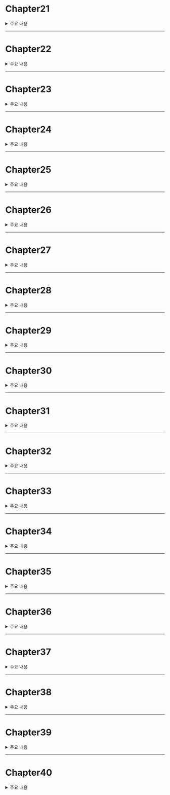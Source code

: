 # Chapter21

<details><summary>주요 내용
</summary>

## if와 else의 중첩

</details>

---


# Chapter22
<details><summary>주요 내용
</summary>

## if~else를 표현식으로 사용하기 

 ```kotlin
  
  fun main(){

    val value : Int = if(10>5)
    {
        println("10은 5보다 크다")
        10
    }
    else
    {
        println("10은 5보다 크지 않다.")
        5
    }
    println(value) //10 
}
  
 ``` 

   
- if 블록과 else 블록의 마지막 표현식의 타입은 일치해야 한다 
- 만약 {} 블록이 비어있다면 Unit 타입이 되며 의미 없는 값이 저장된다 
- 이 표현식을 삼항 연산자처럼 사용 가능하므로 코틀린에서는 사함 연산자가 존재하지 않는다 
  
 

</details>


---


# Chapter23
<details><summary>주요 내용
</summary>


## 흐름 제어 - 조건문 when
 
```kotlin
 
 when(타깃 표현식)
 {
  타깃 표현식과 비교할 값 -> { }
  타깃 표현식과 비교할 값2 -> { }
 }

``` 

 - 자바의 switch case를 업그레이드 한 버전이다.
 
 
 ```kotlin
 
 fun main(){
    val score : Int = 64

    when(score/10)
    {
        6 -> {println("D")}
        7 -> {println("C")}
        8 -> {println("B")}
        9,10 -> {println("A")}
        else -> println("F") // 실행문이 한 줄이라면 괄호생략 가능
    }
}
 
 ```
 
</details>


---



# Chapter24
<details><summary>주요 내용
</summary>

## when을 표현식으로 사용하기 

 ```kotlin
 
 fun main(){
    val score = 64
    
    val grade = when(score/10) {
        6 -> 'D'
        7 -> 'C'
        8 -> 'B'
        9, 10 -> 'A'
        else -> 'F'
    }
}
 
 ```
 
 ```kotlin
 
 val grade2 : Char = when{
        score >= 90 -> 'A'
        score >= 80 -> 'B'
        score >= 70 -> 'C'
        score >= 60 -> 'D'
        else -> 'F'
    }
 
 ```
 
 
 
 
  
</details>



---




# Chapter25
<details><summary>주요 내용
</summary>


## 흐름 제어 - 반복문 while
  
  
  
</details>



---





# Chapter26
<details><summary>주요 내용
</summary>


## 흐름 제어 - 반복문 do-while
  
  - 반드시 1번은 실행해야 할 때 사용
  
</details>



---




# Chapter27
<details><summary>주요 내용
</summary>


## 흐름 제어 continue 
 
- continue 아래의 문장들은 모두 skip  
  
  
</details>



---




# Chapter28
<details><summary>주요 내용
</summary>


## 흐름 제어 break
  
 - 특정 조건에 작성하며 break 키워드를 사용하면 반복문을 즉시 탈출할 수 있다
 
  
</details>





---





# Chapter29
<details><summary>주요 내용
</summary>

## 레이블(Label)
 
- break는 가장 가까운 반복문 '하나만' 빠져나온다. 이렇기 때문에 불필요한 코드가 들어갈 수도 있고 이를 방지하기 위해 코틀린에서는 **레이블(Label)** 이라는 문법을 제공한다 

- **name@** 을 while에 쓰고, break 바로 뒤에 **@name** 을 작성함으로써 실행 흐름을 제어한다
  
 ```kotlin
 
 fun main(){
    var x = 0
    var y = 0

    outer@ while(x<=20)
    {
        y = 0
        while(y<=20)
        {
            if(x+y==15 && x-y ==5)
            {
                break@outer
            }
            y+=1
        }
        x+=1
    }
    println("x:$x, y:$y")
}
 
 ```
 
 
  
  
</details>


---




# Chapter30
<details><summary>주요 내용
</summary>

## 함수(Function)
 
 - 함수 속에 들어있던 문장들은 순차적으로 실행되며 이를 **함수 호출**이라고 부른다
 
 
```kotlin
 
 fun 식별자() : 반환 타입 {
  문장
 }
 
``` 

 ```kotlin
 
 fun main(){
    println(myFunction())
    println(myFunction()+10)
}

fun myFunction() : Int{
    val a = 3
    val b = 6
    println("a:" + a + ", b: " + b)
    return a+b 
}
 
 ```
 
 - 문장이 하나뿐인 블록은 =를 이용하여 줄여쓸 수 있으며 이 때 retun은 반드시 생략해야 하며 = 오른쪽은 함수의 반환 타입과 일치하는 표현식이 와야 한다 
 
 `fun function() : Double = 3.0 + 7`
 
 - 더 나아가, 아예 함수 반환 타입까지 생략할 수 있다
 
 `fun function() = 3.0 + 7`
  
</details>


---




# Chapter31
<details><summary>주요 내용
</summary>

## 매개변수(Parameter)와 인수(Argument)
 
- **매개변수(Parameter)** : 함수를 호출한 곳으로부터 값을 전달받을 때 사용
- **인수(Argument)** : 매개변수에 저장되는 표현식
 
- 매개변수를 선언할 때는 var이나 val 키워드를 붙이지 않는다. **매개변수는 무조건 val로 선언되므로 값을 수정할 수 없다**

 ```kotlin
 
 fun main(){
    println(cToF(30))
    println(getAverage(89,96))
}

fun cToF(celsius: Int) : Double {
    return celsius * 1.8 +32
}
fun getAverage(a: Int, b: Int) : Double{
    return (a+b)/2.0
}
 
 ```
  
  
</details>

---


# Chapter32
<details><summary>주요 내용
</summary>


## Unit 타입
 
 - 함수의 반환타입을 생략하면 자동으로 Unit이 된다
 - println의 반환 타입도 Unit이다 
 
 `fun celsiusToFash(celsius: Int) = println(celsius * 1.8 + 32)`
  
 - 자바의 void에 대응되는 개념이나 완전히 같은 것은 아니다
 - void는 반환 값이 없음을 의미하는 특수 타입이지만, Unit은 **class 키워드로 정의된 일반 타입** 이다 
 - Unit 타입을 반환하는 함수는, return을 생략한다고 해도 암묵적으로 Unit 타입의 객체를 retrun 하도록 되어 있고 그 Unit 객체는 **싱글톤 인스턴스** 이기 때문에 매번 객체를 생성하지는 않는다
  
</details>

---


# Chapter33
<details><summary>주요 내용
</summary>

## 디폴트 인수

 - 매개변수를 선언과 동시에 디폴트 값으로 초기화 
 - 함수를 호출하는 부분에서 인수를 설정해줄 수도 있다
 
```kotlin
 
 fun main(){
    println(getAverage(89,96))
    getAverage(100,50,true)
    println(getAverage(50))
    getAverage(66,print = true)
    getAverage(print = true)
    getAverage(print=true, a = 10, b= 30)
}

fun getAverage(a: Int = 0, b : Int = 0, print : Boolean = false) : Double {
    val result = (a+b) / 2.0
    if(print)
        println(result)
    return result
}
 
``` 
  
- 매개변수의 이름을 지정한 인수는 일반 인수들보다 항상 오른쪽에 있어야 한다 
 
```kotlin
 
 getAverage(print = true, 10, 30) // error
 getAverage(10, print = true, 30) // error
 
``` 
 
 
 
</details>

---


# Chapter34
<details><summary>주요 내용
</summary>

## 가변 인수

- 매개변수 앞에 **vararg 키워드** 를 붙인다  
  

 ```kotlin
 
 fun main(){
    println(getSumOf(1,2,3,4,5,6,7)) // 28
    println(getSumOf(32,57,12))      // 101
    println(getSumOf())              // 0
}

fun getSumOf(vararg numbers : Int) : Int{
    val size = numbers.size
    var i = 0; var sum = 0

    while(i<size)
    {
        sum+=numbers[i]
        i+=1
    }
    return sum
}
 
```               
                  
 - 가변 인수는 일반 인수와 함께 쓸 수도 있다
                  
 `fun function(something: Char, vararg numbers: Int): Int`
                  
 - 이 함수의 호출은 이와 같다
 
 `function(Char 타입 인수, N개의 Int 타입 인수) `
                  
 - 일반 인수가 가변 인수보다 오른쪽에 있으면 호출시 인수에 매개변수 이름을 붙여야 한다
                  
 `fun function(vararg numbers: Int, something: Char): Int `
                  
 - 이 함수의 호출은 이와 같다 
               
 `function(N개의 Int 타입 인수, something = Char 타입 인수)`
                  
                  
 ```kotlin
                 
    fun main(){
          test(1,2,3,4,5,something = 'C')        // number에 [1,2,3,4,5]가 들어간다
    }
    fun test(vararg number : Int, something : Char ): Int
       
    }             
                  
                  
 ```              
                  
 
 
</details>



---


# Chapter35
<details><summary>주요 내용
</summary>

## 함수 오버로딩(Function Overloading)
 
- 이름이 같은 함수를 여러 개 선언하는 것 

  
  
  
</details>





---


# Chapter36
<details><summary>주요 내용
</summary>


## 지역 변수(Local Variable)와 전역 변수(Global Variable)
  
 - **전역 변수** : 함수 밖에 선언한 변수이고 함수 호출이 끝나도 사라지지 않는다 
 
 - **지역 변수** : 함수 안에 선언한 변수이고 블록 밖으로 나가면 사라진다
 
 - **스코프(scope)** : 변수가 인식될 수 있는 범위
  
 
 
 
 
 
 
 
 
 
</details>





---


# Chapter37
<details><summary>주요 내용
</summary>


## 지역 변수와 전역 변수의 이름이 중복될 때
 
 
```kotlin
 
 var a = 5

fun main(){
    val a = 30
    println(a) // 가까운 scope에 있는 30을 출력한다 
    func()
}
fun func()
{
    println(a) // 5를 출력한다
}
 
``` 
 
 - 가장 가까운 스코프의 변수를 출력한다
 

  
</details>





---


# Chapter38
<details><summary>주요 내용
</summary>

## 지역 변수와 다른 함수의 지역 변수가 중복될 때

 - 지역 변수 간에 스코프가 겹치지 않기 때문에 함수 간에 변수의 이름이 같아도 문제가 없다 
  
  
</details>



---


# Chapter39
<details><summary>주요 내용
</summary>


## 지역 함수(Local Function)
 
- **지역 함수** : 블록 안에 선언된 함수 
 
```kotlin
 
 fun main(){
    fun printFomular(a: Int = 20, b: Int){
        println(a * b + a - b)
    }

    printFomular(73,1)
    printFomular( b= 30)
}
 
``` 
 
 
  
  
</details>



---


# Chapter40
<details><summary>주요 내용
</summary>

## 메모리의 스택(Stack) 영역
 
- **스택(Stack)** : 지역 변수가 저장되는 공간. 차곡차곡 쌓인다
- 함수 호출 시 스택 영역에 해당 함수가 쌓이고 그 안의 변수들이 쌓이며 함수 호출 종료 시 스택 영역에서 사라진다
- main 함수가 끝나면서 모든 지역 변수가 스택 영역에서 사라진다

  
  
  
</details>


